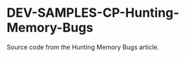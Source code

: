 DEV-SAMPLES-CP-Hunting-Memory-Bugs
==================================

Source code from the Hunting Memory Bugs article. 
